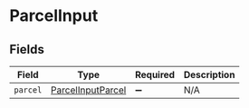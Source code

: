 # ParcelInput


## Fields

| Field                                                         | Type                                                          | Required                                                      | Description                                                   |
| ------------------------------------------------------------- | ------------------------------------------------------------- | ------------------------------------------------------------- | ------------------------------------------------------------- |
| `parcel`                                                      | [ParcelInputParcel](../../models/shared/parcelinputparcel.md) | :heavy_minus_sign:                                            | N/A                                                           |